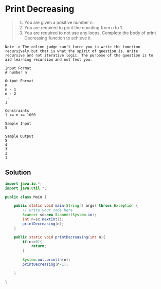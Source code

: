 # Print Decreasing

> 1. You are given a positive number n. 
> 2. You are required to print the counting from n to 1.
> 3. You are required to not use any loops. Complete the body of print Decreasing function to achieve it.
```text
Note -> The online judge can't force you to write the function recursively but that is what the spirit of question is. Write recursive and not iterative logic. The purpose of the question is to aid learning recursion and not test you.

Input Format
A number n

Output Format
n
n - 1
n - 2
.. 
1

Constraints
1 <= n <= 1000

Sample Input
5

Sample Output
5
4
3
2
1
```
## Solution
```java
import java.io.*;
import java.util.*;

public class Main {

    public static void main(String[] args) throws Exception {
        // write your code here
        Scanner sc=new Scanner(System.in);
        int n=sc.nextInt();
        printDecreasing(n);
    }

    public static void printDecreasing(int n){
        if(n==0){
            return;
        }
        
        System.out.println(n);
        printDecreasing(n-1);
        
    }

}
```